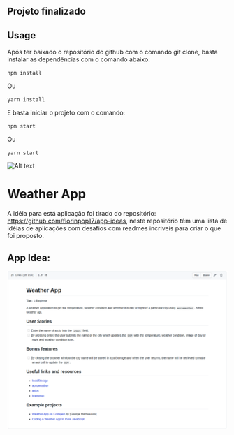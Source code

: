 ## Projeto finalizado

## Usage

Após ter baixado o repositório do github com o comando git clone, basta instalar as dependências com o comando abaixo:

``` node
npm install
```
Ou
``` node
yarn install
```

E basta iniciar o projeto com o comando:

``` node
npm start
```
Ou
``` node
yarn start
```

![Alt text](https://media.giphy.com/media/pG45Bf192oXbVqgLnK/giphy.gif)

# Weather App
A idéia para está aplicação foi tirado do repositório: https://github.com/florinpop17/app-ideas, neste repositório têm uma lista de idéias de aplicações com desafios com readmes incriveis para criar o que foi proposto.

## App Idea:
![](./src/assets/img/app-idea.png)
